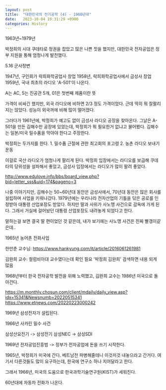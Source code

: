 ```yaml
---
layout: post
title:  "대한민국의 전기공학 (4) - 1960년대"
date:   2023-10-04 19:31:29 +0900
categories: History
---
```


1963년~1979년

박정희의 시대
쿠데타로 정권을 잡았고 많은 나쁜 짓을 했지만,
대한민국 전자공업은 정부 지원을 통해 엄청나게 발전했다.


5.16 군사정변


1947년, 구인회가 락희화학공업사 창업
1958년, 락희화학공업사에서 금성사 창업
1959년, 국내 최초의 라디오 'A-501'이 나온다.

A는 AC, 5는 진공관 5개, 01은 첫번째 제품이란 뜻

가격이 비싸긴 했지만, 외국 라디오에 비하면 2/3 정도 가격이었다.
근데 딱히 뭐 잘팔리지는 않았다. 성능이 외국꺼에 비해 많이 떨어졌다.

그러다가 1961년에, 박정희가 예고도 없이 금성사 라디오 공장을 찾아온다.
그날은 A-501을 만든 김해수만 공장에 있었는데, 박정희가 뭐 필요한거 없냐고 물어봤다.
김해수는 일본/미국 밀수품을 막아야 한다고 주장한다.

박정희는 두가지를 한다.
1\. 밀수품 근절에 관한 최고회의 포고령
2\. 농촌 라디오 보내기 운동

이걸로 국산 라디오가 엄청나게 팔리게 된다.
박정희 입장에서는 라디오를 보급해 쿠데타의 당위성을 설파해서 좋았고,
금성사 입장에서는 라디오가 많이 팔려 좋았다.

http://www.edulove.info/bbs/board_view.php?bid=letter_sss&uid=174&pageno=3

나중 이야기지만, 김해수는 50~60년대 동안은 금성사에서, 70년대 동안은 많은 회사를 설립하며 사업을 키워나갔다.
1979년에는 우리나라 전자산업의 기틀을 닦은 공로를 인정받아 대통령 산업포장도 받았다.
하지만 딸과 사위가 사노맹 사건으로 감옥에 가게 된다.
그래서 거실에 걸어놨던 대통령 산업포장도 내려놓게 되었다고 한다.

말하는걸 보면 결국 딸 편이었던 것 같은데, 내가 보기에는 사노맹 사건은 진짜 빨갱이같은데..





1965년 농어촌 전화사업

한만춘 교수님:
https://www.hankyung.com/it/article/2016061261981

김완희 교수:
컬럼비아대 교수였다는데 확인 필요
'박정희 김완희' 검색하면 내용 되게 많음

1968년부터 한국 전자공학 발전을 위해 노력했고,
김완희 교수는 1986년 미국으로 돌아간다.

https://m.monthly.chosun.com/client/mdaily/daily_view.asp?idx=15341&Newsnumb=20220515341
https://www.etnews.com/20220223000242


1969년 삼성전자가 설립된다.

1966년 사카린 밀수 사건

삼성산요전기 -> 삼성전기
삼성NEC -> 삼성SDI

1969년 전자공업진흥법 -> 정부가 전자공업에 돈을 쓰기 시작한다.

1965년, 박정희가 미국에 간다.
베트남전 파병해줄테니 이것저것 내놓으라고 간거다.
여기서 다른것들도 많이 요구하는데, 한국에 연구소 하나 지어달라고 한다.

그래서 1966년, 미국의 도움으로 한국과학기술연구원(KIST)가 세워진다.

60년대에 자동차 전화가 나온다.
